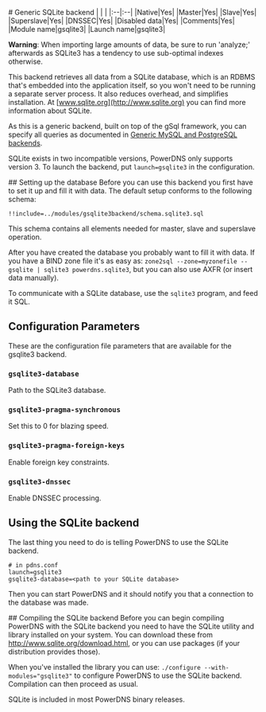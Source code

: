# Generic SQLite backend
|&nbsp;|&nbsp;|
|:--|:--|
|Native|Yes|
|Master|Yes|
|Slave|Yes|
|Superslave|Yes|
|DNSSEC|Yes|
|Disabled data|Yes|
|Comments|Yes|
|Module name|gsqlite3|
|Launch name|gsqlite3|

**Warning**: When importing large amounts of data, be sure to run 'analyze;'
afterwards as SQLite3 has a tendency to use sub-optimal indexes otherwise.

This backend retrieves all data from a SQLite database, which is an RDBMS that's
embedded into the application itself, so you won't need to be running a separate
server process. It also reduces overhead, and simplifies installation. At
[www.sqlite.org](http://www.sqlite.org) you can find more information about SQLite.

As this is a generic backend, built on top of the gSql framework, you can
specify all queries as documented in
[Generic MySQL and PostgreSQL backends](backend-generic-mypgsql.md#queries-and-settings).

SQLite exists in two incompatible versions, PowerDNS only supports version 3. To
launch the backend, put `launch=gsqlite3` in the configuration.

## Setting up the database
Before you can use this backend you first have to set it up and fill it with
data. The default setup conforms to the following schema:

```
!!include=../modules/gsqlite3backend/schema.sqlite3.sql
```

This schema contains all elements needed for master, slave and superslave operation.

After you have created the database you probably want to fill it with data. If
you have a BIND zone file it's as easy as:
`zone2sql --zone=myzonefile --gsqlite | sqlite3 powerdns.sqlite3`, but you can
also use AXFR (or insert data manually).

To communicate with a SQLite database, use the `sqlite3` program, and feed it SQL.

## Configuration Parameters
These are the configuration file parameters that are available for the gsqlite3 backend.

### `gsqlite3-database`
Path to the SQLite3 database.

### `gsqlite3-pragma-synchronous`
Set this to 0 for blazing speed.

### `gsqlite3-pragma-foreign-keys`
Enable foreign key constraints.

### `gsqlite3-dnssec`
Enable DNSSEC processing.

## Using the SQLite backend
The last thing you need to do is telling PowerDNS to use the SQLite backend.

```
# in pdns.conf
launch=gsqlite3
gsqlite3-database=<path to your SQLite database>
```

Then you can start PowerDNS and it should notify you that a connection to the
database was made.

## Compiling the SQLite backend
Before you can begin compiling PowerDNS with the SQLite backend you need to have
the SQLite utility and library installed on your system. You can download these
from <http://www.sqlite.org/download.html>, or you can use packages
(if your distribution provides those).

When you've installed the library you can use:
`./configure --with-modules="gsqlite3"` to configure PowerDNS to use the SQLite
backend. Compilation can then proceed as usual.

SQLite is included in most PowerDNS binary releases.

